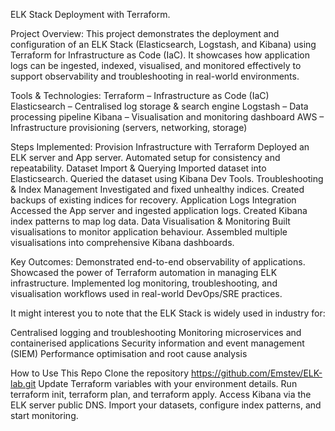 ELK Stack Deployment with Terraform.

Project Overview:
This project demonstrates the deployment and configuration of an ELK Stack (Elasticsearch, Logstash, and Kibana) using Terraform for Infrastructure as Code (IaC).
It showcases how application logs can be ingested, indexed, visualised, and monitored effectively to support observability and troubleshooting in real-world environments.


Tools & Technologies:
Terraform – Infrastructure as Code (IaC)
Elasticsearch – Centralised log storage & search engine
Logstash – Data processing pipeline
Kibana – Visualisation and monitoring dashboard
AWS – Infrastructure provisioning (servers, networking, storage)


Steps Implemented:
Provision Infrastructure with Terraform
Deployed an ELK server and App server.
Automated setup for consistency and repeatability.
Dataset Import & Querying
Imported dataset into Elasticsearch.
Queried the dataset using Kibana Dev Tools.
Troubleshooting & Index Management
Investigated and fixed unhealthy indices.
Created backups of existing indices for recovery.
Application Logs Integration
Accessed the App server and ingested application logs.
Created Kibana index patterns to map log data.
Data Visualisation & Monitoring
Built visualisations to monitor application behaviour.
Assembled multiple visualisations into comprehensive Kibana dashboards.


Key Outcomes:
Demonstrated end-to-end observability of applications.
Showcased the power of Terraform automation in managing ELK infrastructure.
Implemented log monitoring, troubleshooting, and visualisation workflows used in real-world DevOps/SRE practices.


It might interest you to note that the ELK Stack is widely used in industry for:

Centralised logging and troubleshooting
Monitoring microservices and containerised applications
Security information and event management (SIEM)
Performance optimisation and root cause analysis


How to Use This Repo
Clone the repository https://github.com/Emstev/ELK-lab.git
Update Terraform variables with your environment details.
Run terraform init, terraform plan, and terraform apply.
Access Kibana via the ELK server public DNS.
Import your datasets, configure index patterns, and start monitoring.
